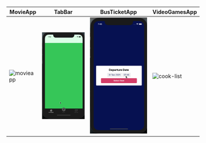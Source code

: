 | MovieApp | TabBar | BusTicketApp | VideoGamesApp |
| --- | --- | --- | --- |
| ![movieapp](gifs/movieapp.gif) | ![tabbar](gifs/tabbar.gif) | ![empty-view](gifs/busticket.gif) | ![cook-list](gifs/videogames.gif) |
